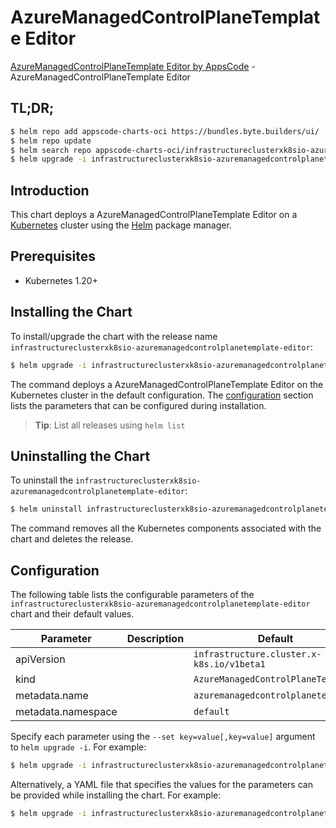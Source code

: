 # AzureManagedControlPlaneTemplate Editor

[AzureManagedControlPlaneTemplate Editor by AppsCode](https://appscode.com) - AzureManagedControlPlaneTemplate Editor

## TL;DR;

```bash
$ helm repo add appscode-charts-oci https://bundles.byte.builders/ui/
$ helm repo update
$ helm search repo appscode-charts-oci/infrastructureclusterxk8sio-azuremanagedcontrolplanetemplate-editor --version=v0.9.0
$ helm upgrade -i infrastructureclusterxk8sio-azuremanagedcontrolplanetemplate-editor appscode-charts-oci/infrastructureclusterxk8sio-azuremanagedcontrolplanetemplate-editor -n default --create-namespace --version=v0.9.0
```

## Introduction

This chart deploys a AzureManagedControlPlaneTemplate Editor on a [Kubernetes](http://kubernetes.io) cluster using the [Helm](https://helm.sh) package manager.

## Prerequisites

- Kubernetes 1.20+

## Installing the Chart

To install/upgrade the chart with the release name `infrastructureclusterxk8sio-azuremanagedcontrolplanetemplate-editor`:

```bash
$ helm upgrade -i infrastructureclusterxk8sio-azuremanagedcontrolplanetemplate-editor appscode-charts-oci/infrastructureclusterxk8sio-azuremanagedcontrolplanetemplate-editor -n default --create-namespace --version=v0.9.0
```

The command deploys a AzureManagedControlPlaneTemplate Editor on the Kubernetes cluster in the default configuration. The [configuration](#configuration) section lists the parameters that can be configured during installation.

> **Tip**: List all releases using `helm list`

## Uninstalling the Chart

To uninstall the `infrastructureclusterxk8sio-azuremanagedcontrolplanetemplate-editor`:

```bash
$ helm uninstall infrastructureclusterxk8sio-azuremanagedcontrolplanetemplate-editor -n default
```

The command removes all the Kubernetes components associated with the chart and deletes the release.

## Configuration

The following table lists the configurable parameters of the `infrastructureclusterxk8sio-azuremanagedcontrolplanetemplate-editor` chart and their default values.

|     Parameter      | Description |                       Default                        |
|--------------------|-------------|------------------------------------------------------|
| apiVersion         |             | <code>infrastructure.cluster.x-k8s.io/v1beta1</code> |
| kind               |             | <code>AzureManagedControlPlaneTemplate</code>        |
| metadata.name      |             | <code>azuremanagedcontrolplanetemplate</code>        |
| metadata.namespace |             | <code>default</code>                                 |


Specify each parameter using the `--set key=value[,key=value]` argument to `helm upgrade -i`. For example:

```bash
$ helm upgrade -i infrastructureclusterxk8sio-azuremanagedcontrolplanetemplate-editor appscode-charts-oci/infrastructureclusterxk8sio-azuremanagedcontrolplanetemplate-editor -n default --create-namespace --version=v0.9.0 --set apiVersion=infrastructure.cluster.x-k8s.io/v1beta1
```

Alternatively, a YAML file that specifies the values for the parameters can be provided while
installing the chart. For example:

```bash
$ helm upgrade -i infrastructureclusterxk8sio-azuremanagedcontrolplanetemplate-editor appscode-charts-oci/infrastructureclusterxk8sio-azuremanagedcontrolplanetemplate-editor -n default --create-namespace --version=v0.9.0 --values values.yaml
```
